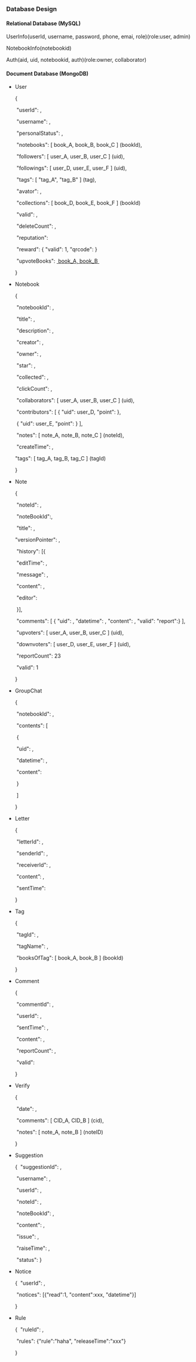 ### Database Design

#### Relational Database (MySQL)

UserInfo(userId, username, password, phone, emai, role)(role:user, admin)

NotebookInfo(notebookid)

Auth(aid, uid, notebookid, auth)(role:owner, collaborator)



#### Document Database (MongoDB)

- User

  {

  ​   "userId": ,

  ​   "username": ,

  ​   "personalStatus": ,

  ​   "notebooks": [ book\_A, book\_B, book\_C ] (bookId),

  ​   "followers": [ user\_A, user\_B, user\_C ] (uid),

  ​   "followings": [ user\_D, user\_E, user\_F ] (uid),

  ​   "tags": [ "tag\_A", "tag\_B" ] (tag),

  ​   "avator": ,

  ​   "collections": [ book\_D, book\_E, book\_F ] (bookId)

  ​   "valid": ,

  ​   "deleteCount": ,

  ​   "reputation":

  ​   "reward": { "valid": 1, "qrcode":  }

  ​   "upvoteBooks": [ book\_A, book\_B ][1]

  }

- Notebook

  {

  ​   "notebookId": ,

  ​   "title": ,

  ​   "description": ,

  ​   "creator": ,

  ​   "owner": ,

  ​   "star": ,

  ​   "collected": ,

  ​   "clickCount": ,

  ​   "collaborators": [ user\_A, user\_B, user\_C ] (uid),

  ​   "contributors": [ { "uid": user\_D, "point":  },  

  ​               { "uid": user\_E, "point":  } ],

  ​   "notes": [ note\_A, note\_B, note\_C ] (noteId),

  ​   "createTime": ,

	 "tags": [ tag_A, tag_B, tag_C ] (tagId)

  }

- Note

  {

  ​   "noteId": ,

  ​   "noteBookId":, 

  ​   "title": ,

   "versionPointer": ,

  ​   "history": [{

  ​       "editTime": ,

  ​       "message": ,

  ​       "content": ,

  ​       "editor": 

  ​   }],

  ​   "comments": [ { "uid": , "datetime": , "content": , "valid": "report":} ],

  ​   "upvoters": [ user\_A, user\_B, user\_C ] (uid),

  ​   "downvoters": [ user\_D, user\_E, user\_F ] (uid),

  ​   "reportCount": 23

  ​   "valid": 1

  }

- GroupChat

  {

  ​   "notebookId": ,

  ​   "contents": [

  ​       {

  ​           "uid": ,

  ​           "datetime": ,

  ​           "content":

  ​       }

  ​   ]

  }

- Letter

  {

  ​   "letterId": ,

  ​   "senderId": ,

  ​   "receiverId": ,

  ​   "content”: ,

  ​   "sentTime": 

  }

- Tag

  {

  ​   "tagId": ,

  ​   "tagName": ,

  ​   "booksOfTag": [ book\_A, book\_B ] (bookId)

  }

- Comment

  {

  ​   "commentId": ,

  ​   "userId": ,

  ​   “sentTime": ,

  ​   "content": ,

  ​   "reportCount": ,

  ​   "valid":

  }

- Verify

   {

  ​   "date": ,

  ​   "comments": [ CID\_A, CID\_B ] (cid),

  ​   "notes":  [ note\_A, note\_B ] (noteID)


  }

- Suggestion

   {
   ​  "suggestionId": ,

   ​  "username": ,

   ​  "userId": ,

   ​  "noteId": ,

   ​  "noteBookId": ,

   ​  "content": ,

   ​  "issue": ,

   ​  "raiseTime": , 

   ​  "status":
   }
- Notice

  {
  ​  "userId": ,

  ​  "notices": [{"read":1, "content":xxx, "datetime"}]

  }

- Rule

  {
  ​  "ruleId": ,

  ​  "rules": \{"rule":"haha", "releaseTime":"xxx"}

  }

[1]:	bookId